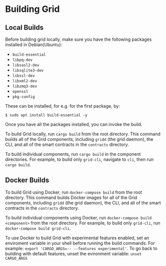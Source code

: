 # Building Grid

<!--
  Copyright (c) 2018-2020 Cargill Incorporated
  Licensed under Creative Commons Attribution 4.0 International License
  https://creativecommons.org/licenses/by/4.0/
-->

## Local Builds

Before building grid locally, make sure you have the following packages 
installed in Debian(Ubuntu):

- `build-essential`
- `libpq-dev`
- `libsasl2-dev`
- `libsqlite3-dev`
- `libssl-dev`
- `libxml2-dev`
- `libzmq3-dev`
- `openssl`
- `pkg-config`

These can be installed, for e.g. for the first package, by:

``
    $ sudo apt install build-essential -y
``

Once you have all the packages installed, you can invoke the build.

To build Grid locally, run `cargo build` from the root directory. This command
builds all of the Grid components, including `gridd` (the grid daemon),
the CLI, and all of the smart contracts in the `contracts` directory.

To build individual components, run `cargo build` in the component directories.
For example, to build only `grid-cli`, navigate to `cli`, then run
`cargo build`.

## Docker Builds

To build Grid using Docker, run `docker-compose build` from the root directory.
This command builds Docker images for all of the Grid components, including
`gridd` (the grid daemon), the CLI, and all of the smart contracts in the
`contracts` directory.

To build individual components using Docker, run
`docker-compose build <component>` from the root directory. For example, to
build only `grid-cli`, run `docker-compose build grid-cli`.

To use Docker to build Grid with experimental features enabled, set an
enviroment variable in your shell before running the build commands. For
example: `export 'CARGO_ARGS=-- --features experimental'`. To go back to
building with default features, unset the evironment variable:
`unset CARGO_ARGS`
